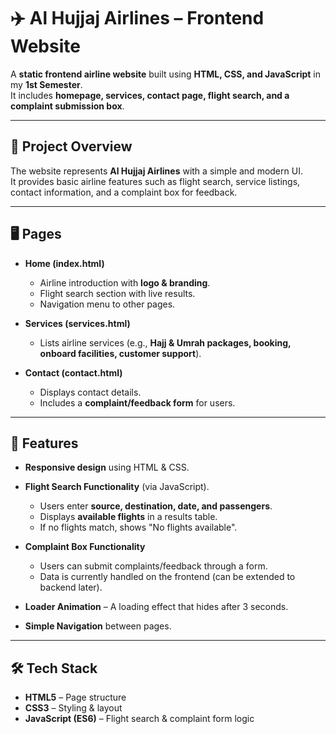 # ✈️ Al Hujjaj Airlines – Frontend Website

A **static frontend airline website** built using **HTML, CSS, and JavaScript** in my **1st Semester**.  
It includes **homepage, services, contact page, flight search, and a complaint submission box**.  

---

## 📌 Project Overview
The website represents **Al Hujjaj Airlines** with a simple and modern UI.  
It provides basic airline features such as flight search, service listings, contact information, and a complaint box for feedback.

---

## 🖥️ Pages

- **Home (index.html)**  
  - Airline introduction with **logo & branding**.  
  - Flight search section with live results.  
  - Navigation menu to other pages.  

- **Services (services.html)**  
  - Lists airline services (e.g., **Hajj & Umrah packages, booking, onboard facilities, customer support**).  

- **Contact (contact.html)**  
  - Displays contact details.  
  - Includes a **complaint/feedback form** for users.  

---

## 🎨 Features
- **Responsive design** using HTML & CSS.  
- **Flight Search Functionality** (via JavaScript).  
  - Users enter **source, destination, date, and passengers**.  
  - Displays **available flights** in a results table.  
  - If no flights match, shows "No flights available".  

- **Complaint Box Functionality**  
  - Users can submit complaints/feedback through a form.  
  - Data is currently handled on the frontend (can be extended to backend later).  

- **Loader Animation** – A loading effect that hides after 3 seconds.  
- **Simple Navigation** between pages.  

---

## 🛠️ Tech Stack
- **HTML5** – Page structure  
- **CSS3** – Styling & layout  
- **JavaScript (ES6)** – Flight search & complaint form logic  
